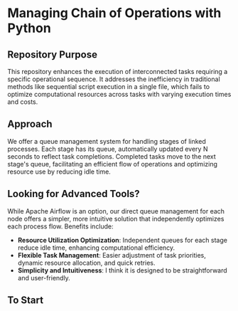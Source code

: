 # Managing Chain of Operations with Python

## Repository Purpose
This repository enhances the execution of interconnected tasks requiring a specific operational sequence. It addresses the inefficiency in traditional methods like sequential script execution in a single file, which fails to optimize computational resources across tasks with varying execution times and costs.

## Approach
We offer a queue management system for handling stages of linked processes. Each stage has its queue, automatically updated every N seconds to reflect task completions. Completed tasks move to the next stage's queue, facilitating an efficient flow of operations and optimizing resource use by reducing idle time.

## Looking for Advanced Tools?
While Apache Airflow is an option, our direct queue management for each node offers a simpler, more intuitive solution that independently optimizes each process flow. Benefits include:

- **Resource Utilization Optimization**: Independent queues for each stage reduce idle time, enhancing computational efficiency.
- **Flexible Task Management**: Easier adjustment of task priorities, dynamic resource allocation, and quick retries.
- **Simplicity and Intuitiveness**: I think it is designed to be straightforward and user-friendly.

## To Start

